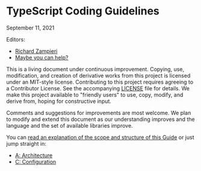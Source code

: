 # <a name="main"></a> TypeScript Coding Guidelines

September 11, 2021

Editors:

- [Richard Zampieri](http)
- [Maybe you can help?]()

This is a living document under continuous improvement.
Copying, use, modification, and creation of derivative works from this project is licensed under an MIT-style license.
Contributing to this project requires agreeing to a Contributor License. See the accompanying [LICENSE](LICENSE) file for details.
We make this project available to "friendly users" to use, copy, modify, and derive from, hoping for constructive input.

Comments and suggestions for improvements are most welcome.
We plan to modify and extend this document as our understanding improves and the language and the set of available libraries improve.

You can [read an explanation of the scope and structure of this Guide](#S-abstract) or just jump straight in:

- [A: Architecture](#S-architecture)
- [C: Configuration](#S-configuration)
